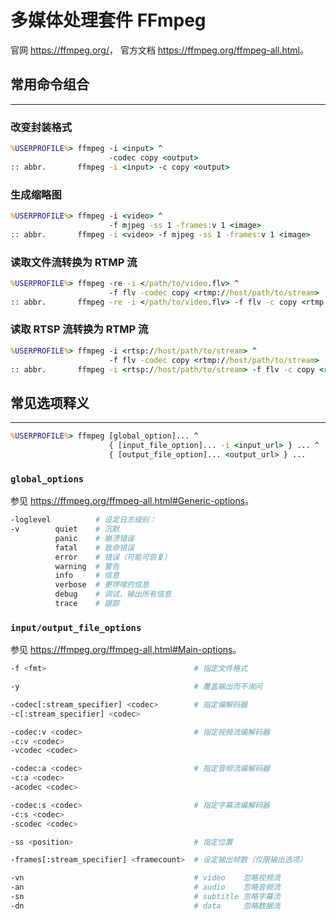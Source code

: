 # 多媒体处理套件 FFmpeg

官网 <https://ffmpeg.org/>，
官方文档 <https://ffmpeg.org/ffmpeg-all.html>。

## 常用命令组合
---

### 改变封装格式

```cmd
%USERPROFILE%> ffmpeg -i <input> ^
                      -codec copy <output>
:: abbr.       ffmpeg -i <input> -c copy <output>
```

### 生成缩略图

```cmd
%USERPROFILE%> ffmpeg -i <video> ^
                      -f mjpeg -ss 1 -frames:v 1 <image>
:: abbr.       ffmpeg -i <video> -f mjpeg -ss 1 -frames:v 1 <image>
```

### 读取文件流转换为 RTMP 流

```cmd
%USERPROFILE%> ffmpeg -re -i </path/to/video.flv> ^
                      -f flv -codec copy <rtmp://host/path/to/stream>
:: abbr.       ffmpeg -re -i </path/to/video.flv> -f flv -c copy <rtmp://host/path/to/stream>
```

### 读取 RTSP 流转换为 RTMP 流

```cmd
%USERPROFILE%> ffmpeg -i <rtsp://host/path/to/stream> ^
                      -f flv -codec copy <rtmp://host/path/to/stream>
:: abbr.       ffmpeg -i <rtsp://host/path/to/stream> -f flv -c copy <rtmp://host/path/to/stream>
```

## 常见选项释义
---

```cmd
%USERPROFILE%> ffmpeg [global_option]... ^
                      { [input_file_option]... -i <input_url> } ... ^
                      { [output_file_option]... <output_url> } ...
```

### `global_options`

参见 <https://ffmpeg.org/ffmpeg-all.html#Generic-options>。

```sh
-loglevel          # 设定日志级别：
-v        quiet    # 沉默
          panic    # 崩溃错误
          fatal    # 致命错误
          error    # 错误（可能可恢复）
          warning  # 警告
          info     # 信息
          verbose  # 更啰嗦的信息
          debug    # 调试，输出所有信息
          trace    # 跟踪
```

### `input/output_file_options`

参见 <https://ffmpeg.org/ffmpeg-all.html#Main-options>。

```sh
-f <fmt>                                 # 指定文件格式

-y                                       # 覆盖输出而不询问

-codec[:stream_specifier] <codec>        # 指定编解码器
-c[:stream_specifier] <codec>

-codec:v <codec>                         # 指定视频流编解码器
-c:v <codec>
-vcodec <codec>

-codec:a <codec>                         # 指定音频流编解码器
-c:a <codec>
-acodec <codec>

-codec:s <codec>                         # 指定字幕流编解码器
-c:s <codec>
-scodec <codec>

-ss <position>                           # 指定位置

-frames[:stream_specifier] <framecount>  # 设定输出帧数（仅限输出选项）

-vn                                      # video    忽略视频流
-an                                      # audio    忽略音频流
-sn                                      # subtitle 忽略字幕流
-dn                                      # data     忽略数据流
```
